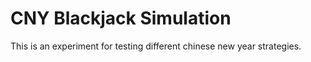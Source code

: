 # CNY Blackjack Simulation

This is an experiment for testing different chinese new year strategies.
